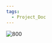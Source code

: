 ```yaml
---
tags:
  - Project_Doc
---
```

![800](https://onedrive.live.com/embed?resid=130CBFA7E5A0B893%2165087&authkey=%21AO9ezsY4fmwkelQ&width=1122&height=793)